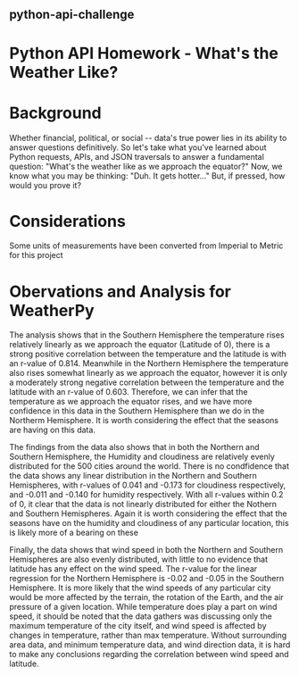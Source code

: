 ## python-api-challenge
# Python API Homework - What's the Weather Like?

# Background
Whether financial, political, or social -- data's true power lies in its ability to answer questions definitively. So let's take what you've learned about Python requests, APIs, and JSON traversals to answer a fundamental question: "What's the weather like as we approach the equator?"
Now, we know what you may be thinking: "Duh. It gets hotter..."
But, if pressed, how would you prove it?

# Considerations
Some units of measurements have been converted from Imperial to Metric for this project

# Obervations and Analysis for WeatherPy

The analysis shows that in the Southern Hemisphere the temperature rises relatively linearly as we approach the equator (Latitude of 0), there is a strong positive correlation between the temperature and the latitude is with an r-value of 0.814. Meanwhile in the Northern Hemisphere the temperature also rises somewhat linearly as we approach the equator, however it is only a moderately strong negative correlation between the temperature and the latitude with an r-value of 0.603. Therefore, we can infer that the temperature as we approach the equator rises, and we have more confidence in this data in the Southern Hemisphere than we do in the Northerm Hemisphere. It is worth considering the effect that the seasons are having on this data.

The findings from the data also shows that in both the Northern and Southern Hemisphere, the Humidity and cloudiness are relatively evenly distributed for the 500 cities around the world. There is no condfidence that the data shows any linear distribution in the Northern and Southern Hemispheres, with r-values of 0.041 and -0.173 for cloudiness respectively, and -0.011 and -0.140 for humidity respectively. With all r-values within 0.2 of 0, it clear that the data is not linearly distributed for either the Nothern and Southern Hemispheres. Again it is worth considering the effect that the seasons have on the humidity and cloudiness of any particular location, this is likely more of a bearing on these

Finally, the data shows that wind speed in both the Northern and Southern Hemispheres are also evenly distributed, with little to no evidence that latitude has any effect on the wind speed. The r-value for the linear regression for the Northern Hemisphere is -0.02 and -0.05 in the Southern Hemisphere. It is more likely that the wind speeds of any particular city would be more affected by the terrain, the rotation of the Earth, and the air pressure of a given location. While temperature does play a part on wind speed, it should be noted that the data gathers was discussing only the maximum temperature of the city itself, and wind speed is affected by changes in temperature, rather than max temperature. Without surrounding area data, and minimum temperature data, and wind direction data, it is hard to make any conclusions regarding the correlation between wind speed and latitude.

